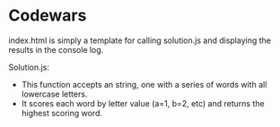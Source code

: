 # Codewars
index.html is simply a template for calling solution.js and displaying the results in the console log.

Solution.js:
<ul>
<li>This function accepts an string, one with a series of words with all lowercase letters.</li>
<li>It scores each word by letter value (a=1, b=2, etc) and returns the highest scoring word.</li>
</ul>